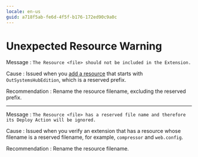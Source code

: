 ```yaml
---
locale: en-us
guid: a718f5ab-fe6d-4f5f-b176-172ed90c9a0c
---
```


# Unexpected Resource Warning

Message
:   `The Resource <file> should not be included in the Extension.`

Cause
:   Issued when you [add a resource](<../../../extensibility-and-integration/integration-studio/managing-extensions/resource-define.md>) that starts with `OutSystemsHubEdition`, which is a reserved prefix.

Recommendation
:   Rename the resource filename, excluding the reserved prefix.

---

Message
:   `The Resource <file> has a reserved file name and therefore its Deploy Action will be ignored.`

Cause
:   Issued when you verify an extension that has a resource whose filename is a reserved filename, for example, `compressor` and `web.config`.

Recommendation
:   Rename the resource filename.
